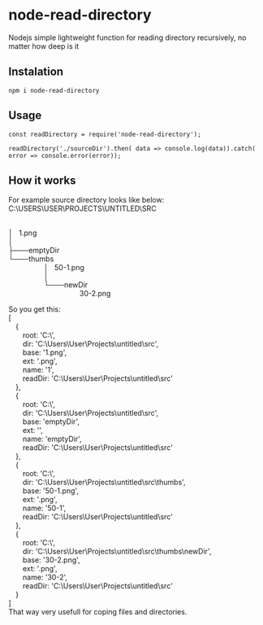 # node-read-directory #
Nodejs simple lightweight function for reading directory recursively, no matter how deep is it    
## Instalation ##
`npm i node-read-directory`    

##  Usage  ##    
`const readDirectory = require('node-read-directory');`    

`readDirectory('./sourceDir').then( data => console.log(data)).catch( error => console.error(error));`    

## How it works ##    
For example source directory looks like below:<br/>
C:\USERS\USER\PROJECTS\UNTITLED\SRC </p>  
│&nbsp;&nbsp;&nbsp;1.png  
│  
├───emptyDir  
└───thumbs  
&emsp;&emsp;&emsp;&emsp;&emsp;│&nbsp;&nbsp;&nbsp;50-1.png  
&emsp;&emsp;&emsp;&emsp;&emsp;│  
&emsp;&emsp;&emsp;&emsp;&emsp;└───newDir  
&emsp;&emsp;&emsp;&emsp;&emsp;&emsp;&emsp;&emsp;&emsp;&emsp;30-2.png  

So you get this:  
[  
  &emsp;{  
    &emsp;&emsp;root: 'C:\\',  
    &emsp;&emsp;dir: 'C:\\Users\\User\\Projects\\untitled\\src',  
    &emsp;&emsp;base: '1.png',  
    &emsp;&emsp;ext: '.png',  
    &emsp;&emsp;name: '1',  
    &emsp;&emsp;readDir: 'C:\\Users\\User\\Projects\\untitled\\src'  
  &emsp;},  
  &emsp;{  
    &emsp;&emsp;root: 'C:\\',  
    &emsp;&emsp;dir: 'C:\\Users\\User\\Projects\\untitled\\src',  
    &emsp;&emsp;base: 'emptyDir',  
    &emsp;&emsp;ext: '',  
    &emsp;&emsp;name: 'emptyDir',  
    &emsp;&emsp;readDir: 'C:\\Users\\User\\Projects\\untitled\\src'    
  &emsp;},  
  &emsp;{  
    &emsp;&emsp;root: 'C:\\',    
    &emsp;&emsp;dir: 'C:\\Users\\User\\Projects\\untitled\\src\\thumbs',  
    &emsp;&emsp;base: '50-1.png',  
    &emsp;&emsp;ext: '.png',  
    &emsp;&emsp;name: '50-1',  
    &emsp;&emsp;readDir: 'C:\\Users\\User\\Projects\\untitled\\src'  
  &emsp;},  
  &emsp;{    
    &emsp;&emsp;root: 'C:\\',    
    &emsp;&emsp;dir: 'C:\\Users\\User\\Projects\\untitled\\src\\thumbs\\newDir',  
    &emsp;&emsp;base: '30-2.png',  
    &emsp;&emsp;ext: '.png',  
    &emsp;&emsp;name: '30-2',  
    &emsp;&emsp;readDir: 'C:\\Users\\User\\Projects\\untitled\\src'  
  &emsp;}  
]
<br/>
That way very usefull for coping files and directories.
 

